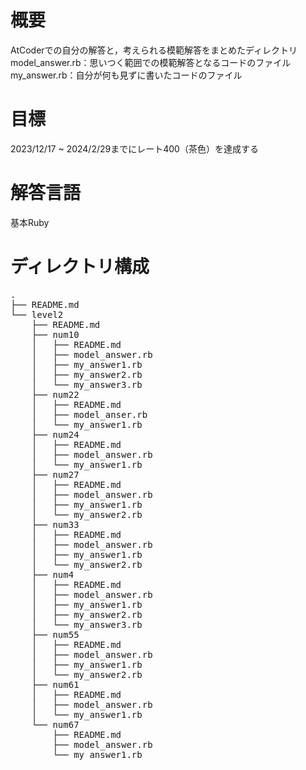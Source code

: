 # 概要
AtCoderでの自分の解答と，考えられる模範解答をまとめたディレクトリ  
model_answer.rb：思いつく範囲での模範解答となるコードのファイル  
my_answer.rb：自分が何も見ずに書いたコードのファイル  

# 目標
2023/12/17 ~ 2024/2/29までにレート400（茶色）を達成する

# 解答言語
基本Ruby

# ディレクトリ構成
<pre>
.
├── README.md
└── level2
    ├── README.md
    ├── num10
    │   ├── README.md
    │   ├── model_answer.rb
    │   ├── my_answer1.rb
    │   ├── my_answer2.rb
    │   └── my_answer3.rb
    ├── num22
    │   ├── README.md
    │   ├── model_anser.rb
    │   └── my_answer1.rb
    ├── num24
    │   ├── README.md
    │   ├── model_answer.rb
    │   └── my_answer1.rb
    ├── num27
    │   ├── README.md
    │   ├── model_answer.rb
    │   ├── my_answer1.rb
    │   └── my_answer2.rb
    ├── num33
    │   ├── README.md
    │   ├── model_answer.rb
    │   ├── my_answer1.rb
    │   └── my_answer2.rb
    ├── num4
    │   ├── README.md
    │   ├── model_answer.rb
    │   ├── my_answer1.rb
    │   ├── my_answer2.rb
    │   └── my_answer3.rb
    ├── num55
    │   ├── README.md
    │   ├── model_answer.rb
    │   ├── my_answer1.rb
    │   └── my_answer2.rb
    ├── num61
    │   ├── README.md
    │   ├── model_answer.rb
    │   └── my_answer1.rb
    └── num67
        ├── README.md
        ├── model_answer.rb
        └── my_answer1.rb
</pre>